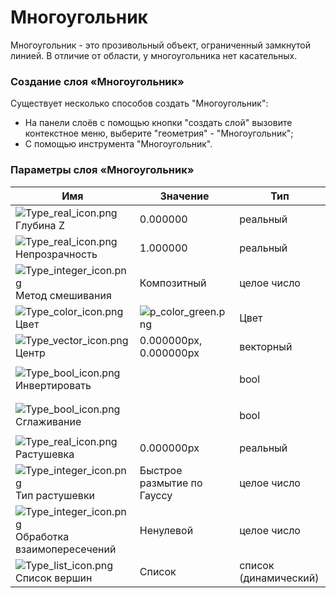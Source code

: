 # Многоугольник

Многоугольник - это прозивольный объект, ограниченный замкнутой линией. В отличие от области, у многоугольника нет касательных.

### **Создание слоя «Многоугольник»**

Существует несколько способов создать "Многоугольник":

* На панели слоёв с помощью кнопки "создать слой" вызовите контекстное меню, выберите "геометрия" - "Многоугольник";
* С помощью инструмента "Многоугольник".&#x20;

### Параметры слоя  **«**&#x41C;ногоугольни&#x43A;**»** <a href="#docs-internal-guid-431aaa1b-7fff-3933-e0d7-cee4d8a5475c" id="docs-internal-guid-431aaa1b-7fff-3933-e0d7-cee4d8a5475c"></a>

| Имя                                                                                                                                                                                                                                                                               | Значение                                                                                                                                                                                                             | Тип                   |
| --------------------------------------------------------------------------------------------------------------------------------------------------------------------------------------------------------------------------------------------------------------------------------- | -------------------------------------------------------------------------------------------------------------------------------------------------------------------------------------------------------------------- | --------------------- |
| <img src="https://lh7-us.googleusercontent.com/uLaLmcdTjvq-dCq2X6VCsVjHEgB6OwK87AsPjONMSwjx1jKqAUBtnuZPVfopyKFSwgiv-ryJuldP0kJ4vJvq8amtFCgrmbV58I25j_YMTLrGu2IHISvKsUsPvngG5v8kOrmscR8qnYWzkhLMw0XLG-Q" alt="Type_real_icon.png" data-size="line">Глубина Z                       | 0.000000                                                                                                                                                                                                             | реальный              |
| <img src="https://lh7-us.googleusercontent.com/ebDGxgUVSNVzF6DX5rD_Ntrbf1dFS-e20nPcEZhLXZEO4UaRiSbqR81JKy7PJUwbVah1rlCsyR7sHuRMljbTMMiLzHg0519kjq3mUIXLsC0sTlvMpAswdfv3zd2YTdu1Ed7goRXFCWgQpHQEGHcIzjs" alt="Type_real_icon.png" data-size="line"> Непрозрачность                 | 1.000000                                                                                                                                                                                                             | реальный              |
| <img src="https://lh7-us.googleusercontent.com/2iTUGrJsa6CFF2Tk5-wI-jGxZ6MGpJ1sOK1jHmLCHXYjHHqnUEHnmCnIikeLBPNMXYv9E9Trr5P_dBhVkwfng-zqjApzeEq3RD8kgJyvzw13nhcGIIwyBrlGyHTnk0Q45X6MEjtNOuDtjU5aeJbQ628" alt="Type_integer_icon.png" data-size="line"> Метод смешивания            | Композитный                                                                                                                                                                                                          | целое число           |
| <img src="https://lh7-us.googleusercontent.com/rHCKalgk-BG--zMKN2jouctE2Kut1AJ90D07m5y5kW5AwQ6A1Stz9pNia_iWNcWu7FdwCkVr3zsAQhonrOitk_Fi-QXbfKSM0cjceOeNVyc5ovXseyxv11sKonJOgUqy4IuszJiKmAnW6C-UY2usHf8" alt="Type_color_icon.png" data-size="line"> Цвет                          | ![p\_color\_green.png](https://lh7-us.googleusercontent.com/AWBcBcLxO0HgHBSLcC5Xc_WO0zKrTHYyjvrvb0FXppCYMS0pBTQxZ4yEULgiwrVvrWhixQ_5pzsAxBrrYRyn3mQffen0Ab8OB6yPHjNe-uzgeeJKw2O0CKjISQIXT4uszumSqpA0_Fcf53bZIF6Xpu8) | Цвет                  |
| <img src="https://lh7-us.googleusercontent.com/rBNrk1ouI4mIgF4WKyx5l5MDyL4IRGO3Pnf8epecDJ0yZsoC2f3G9SC0UsHyYwyu1_wEbFpXHJIz8BJ_zxKwIQUEGFGU5MJBayfU4Wyfhd_pyjfZaa4-7e3b53OMpluzOouivPb65Q3WJc6h676KBA0" alt="Type_vector_icon.png" data-size="line"> Центр                        | 0.000000px, 0.000000px                                                                                                                                                                                               | векторный             |
| <img src="https://lh7-us.googleusercontent.com/Bh8__-swEkUGrkJMU29_5CIEckL8BATanMGraNOwyGm-ZNU78s3bY2GfaPd7YJRoE4ksdyDaLXuoB8RZyOiQlvfWDJ9IZrXW93fZLghFb6DmLyUJnbrjjW9SDWmbwXgtA--v3PEJIJbh7EiQSsTv2ec" alt="Type_bool_icon.png" data-size="line"> Инвертировать                  | <p><br></p>                                                                                                                                                                                                          | bool                  |
| <img src="https://lh7-us.googleusercontent.com/LmO7qC5GKFfmpGfqKP64UzF2FUJAH2pFcNfQIzjmyJpoRbXhMj5Zvan0HC2UG9gXEHKH7kzqzccpUY-Q0wFG0ZMQcclTePMdh5nkSQyCT4YLcYxuQ9gz3AEKSKBzkXKRHiO-RPN1svdah9ELs9cZqFM" alt="Type_bool_icon.png" data-size="line"> Сглаживание                    | <p><br></p>                                                                                                                                                                                                          | bool                  |
| <img src="https://lh7-us.googleusercontent.com/NoOejHH5OLqFQLKou6s0np5mEZWzUQMLneuH_94zQiX35zenJrmHXREfZAhg0u0B_J_ByokYbJdw4A1X7msefTdJwC5XNABSCB3espqsttOu2-5vLQFIauNm_CKULSQ5kkMRQCGXL-2_lZB86c6hmMI" alt="Type_real_icon.png" data-size="line"> Растушевка                     | 0.000000px                                                                                                                                                                                                           | реальный              |
| <img src="https://lh7-us.googleusercontent.com/7KgrzooDHkCPCpOTEFhJ4ybfS9fTchPoYWe6ARKw72feATsfkEWgoU0mbEh3itCsW0sosgXAZ88nvLlpQQKiYYGsGE8u0Gorydog5gVXC6ZW-RoQgqxCjQHkyKOJZ2AKZkHMQbm3eSaus4uZmq6itz4" alt="Type_integer_icon.png" data-size="line">Тип растушевки               | Быстрое размытие по Гауссу                                                                                                                                                                                           | целое число           |
| <img src="https://lh7-us.googleusercontent.com/cCNwBFOVIAd0YAN1jfRPEel-9-7izqlKe7p23eWlPnZrWz64BQlGwoEAqIi5gZJB4IeelrIslfPxAIjxRXGBFqNt81EhLruwI8pLN89gbQbkEveMDj5fy4QMsXv4HI7coVqyhEIlNzPOc80Tw8DY5TM" alt="Type_integer_icon.png" data-size="line"> Обработка взаимопересечений | Ненулевой                                                                                                                                                                                                            | целое число           |
| <img src="https://lh7-us.googleusercontent.com/z835ckdE_m1669Ov7iM2pUOK1QHVEu7ntMhVRGd5gNpLK_rRT0NafKcv9Gtd6DpY1Yaem2SNNQ7TIbyMMczApj0yBM65-Q5_8Z63HSPA83G5GBwtfHxDKBFniUhj3FnYIrEewASx43JqcLAYPTndYlE" alt="Type_list_icon.png" data-size="line"> Список вершин                  | Список                                                                                                                                                                                                               | список (динамический) |
